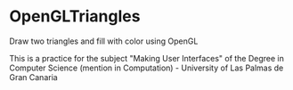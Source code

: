 # OpenGLTriangles
Draw two triangles and fill with color using OpenGL

This is a practice for the subject "Making User Interfaces" of the Degree in Computer Science (mention in Computation) - University of Las Palmas de Gran Canaria
